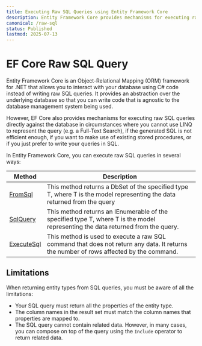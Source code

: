 ```yaml
---
title: Executing Raw SQL Queries using Entity Framework Core
description: Entity Framework Core provides mechanisms for executing raw SQL queries including stored procedures directly against the database
canonical: /raw-sql
status: Published
lastmod: 2025-07-13
---
```


# EF Core Raw SQL Query

Entity Framework Core is an Object-Relational Mapping (ORM) framework for .NET that allows you to interact with your database using C# code instead of writing raw SQL queries. It provides an abstraction over the underlying database so that you can write code that is agnostic to the database management system being used.

However, EF Core also provides mechanisms for executing raw SQL queries directly against the database in circumstances where you cannot use LINQ to represent the query (e.g. a Full-Text Search), if the generated SQL is not efficient enough, if you want to make use of existing stored procedures, or if you just prefer to write your queries in SQL. 

In Entity Framework Core, you can execute raw SQL queries in several ways:

| Method | Description |
| ------ | ----------- |
| [FromSql](/raw-sql/from-sql) | This method returns a DbSet<T> of the specified type T, where T is the model representing the data returned from the query |
| [SqlQuery](/raw-sql/sql-query) | This method returns an IEnumerable<T> of the specified type T, where T is the model representing the data returned from the query. |
| [ExecuteSql](/raw-sql/execute-sql) | This method is used to execute a raw SQL command that does not return any data. It returns the number of rows affected by the command. |

## Limitations

When returning entity types from SQL queries, you must be aware of all the limitations:

 - Your SQL query must return all the properties of the entity type.
 - The column names in the result set must match the column names that properties are mapped to. 
 - The SQL query cannot contain related data. However, in many cases, you can compose on top of the query using the `Include` operator to return related data.
